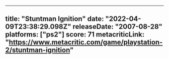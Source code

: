 
---
title: "Stuntman Ignition"
date: "2022-04-09T23:38:29.098Z"
releaseDate: "2007-08-28"
platforms: ["ps2"]
score: 71
metacriticLink: "https://www.metacritic.com/game/playstation-2/stuntman-ignition"
---
